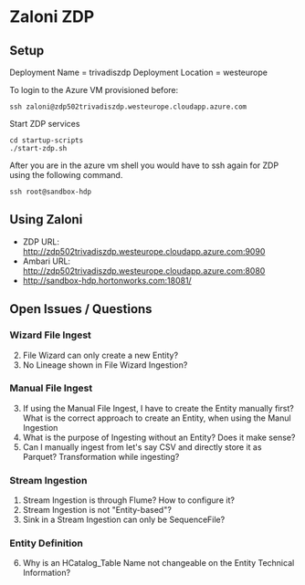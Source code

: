 # Zaloni ZDP

## Setup

Deployment Name = trivadiszdp 
Deployment Location = westeurope

To login to the Azure VM provisioned before:

```
ssh zaloni@zdp502trivadiszdp.westeurope.cloudapp.azure.com
```

Start ZDP services

```
cd startup-scripts
./start-zdp.sh
```

After you are in the azure vm shell you would have to ssh again for ZDP using the following command. 

```
ssh root@sandbox-hdp
```

## Using Zaloni

* ZDP URL: <http://zdp502trivadiszdp.westeurope.cloudapp.azure.com:9090> 
* Ambari URL: <http://zdp502trivadiszdp.westeurope.cloudapp.azure.com:8080> 
* <http://sandbox-hdp.hortonworks.com:18081/>


## Open Issues / Questions

### Wizard File Ingest

2. File Wizard can only create a new Entity? 
3. No Lineage shown in File Wizard Ingestion?

### Manual File Ingest

3. If using the Manual File Ingest, I have to create the Entity manually first? What is the correct approach to create an Entity, when using the Manul Ingestion
4. What is the purpose of Ingesting without an Entity? Does it make sense?
5. Can I manually ingest from let's say CSV and directly store it as Parquet? Transformation while ingesting? 

### Stream Ingestion

1. Stream Ingestion is through Flume? How to configure it?
2. Stream Ingestion is not "Entity-based"?
2. Sink in a Stream Ingestion can only be SequenceFile?

### Entity Definition

6. Why is an HCatalog_Table Name not changeable on the Entity Technical Information?
